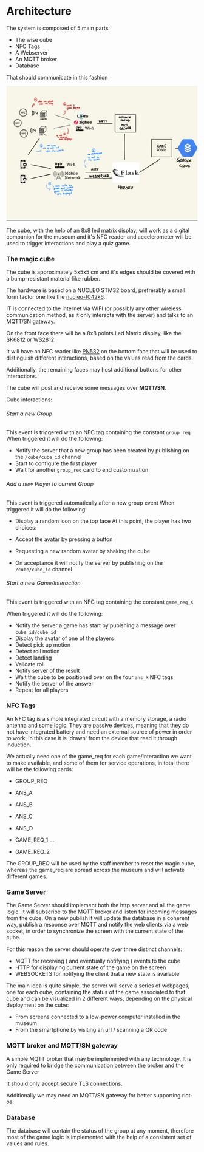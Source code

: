 # Architecture

The system is composed of 5 main parts

- The wise cube
- NFC Tags
- A Webserver
- An MQTT broker
- Database

That should communicate in this fashion

![Sketch](architecture.jpg)

The cube, with the help of an 8x8 led matrix display, will work as a digital companion for the museum and it's NFC reader and accelerometer will be used to trigger interactions and play a quiz game.


### The magic cube

The cube is approximately 5x5x5 cm and it's edges should be covered with a bump-resistant material like rubber.

The hardware is based on a NUCLEO STM32 board, prefrerably a small form factor one like the [nucleo-f042k6](https://www.st.com/content/st_com/en/products/evaluation-tools/product-evaluation-tools/mcu-mpu-eval-tools/stm32-mcu-mpu-eval-tools/stm32-nucleo-boards/nucleo-f042k6.html). 

IT is connected to the internet via WIFI (or possibly any other wireless communication method, as it only interacts with the server) and talks to an MQTT/SN gateway.

On the front face there will be a 8x8 points Led Matrix display, like the SK6812 or WS2812.

It will have an NFC reader like [PN532](https://www.amazon.it/HiLetgo-Communication-Arduino-Raspberry-Android/dp/B07ZWV1XZ1/ref=sr_1_4?dchild=1&keywords=pn532&qid=1588680467&sr=8-4) on the bottom face that will be used to distinguish different interactions, based on the values read from the cards.

Additionally, the remaining faces may host additional buttons for other interactions.

The cube will post and receive some messages over **MQTT/SN**.

Cube interactions:

###### Start a new Group
This event is triggered with an NFC tag containing the constant `group_req` 
 When triggered it will do the following:

- Notify the server that a new group has been created by publishing on the `/cube/cube_id` channel
- Start to configure the first player
- Wait for another `group_req` card to end customization 

###### Add a new Player to current Group
This event is triggered automatically after a new group event
 When triggered it will do the following:

- Display a random icon on the top face
At this point, the player has two choices: 
- Accept the avatar by pressing a button
- Requesting a new random avatar by shaking the cube

- On acceptance it will notify the server by publishing on the `/cube/cube_id` channel

###### Start a new Game/Interaction

This event is triggered with an NFC tag containing the constant `game_req_X` 

 When triggered it will do the following:

- Notify the server a game has start by publshing a message over `cube_id/cube_id`
- Display the avatar of one of the players
- Detect pick up motion
- Detect roll motion
- Detect landing
- Validate roll
- Notify server of the result
- Wait the cube to be positioned over on the four `ans_X` NFC tags
- Notify the server of the answer
- Repeat for all players

### NFC Tags
An NFC tag is a simple integrated circuit with a memory storage, a radio antenna and some logic. They are passive devices, meaning that they do not have integrated battery and need an external source of power in order to work, in this case it is 'drawn' from the device that read it through induction. 

We actually need one of the game_req for each game/interaction we want to make available, and some of them for service operations, in total there will be the following cards:

- GROUP_REQ 

- ANS_A
- ANS_B
- ANS_C
- ANS_D
- GAME_REQ_1
...
- GAME_REQ_2

The GROUP_REQ will be used by the staff member to reset the magic cube, whereas the game_req are spread across the museum and will activate different games.

### Game Server 

The Game Server should implement both the http server and all the game logic.
It will subscribe to the MQTT broker and listen for incoming messages from the cube.
On a new publish it will update the database in a coherent way, publish a response over MQTT and notify the web clients via a web socket, in order to synchronize the screen with the current state of the cube.

For this reason the server should operate over three distinct channels:
- MQTT for receiving ( and eventually notifying ) events to the cube
- HTTP for displaying current state of the game on the screen
- WEBSOCKETS for notifying the client that a new state is available

The main idea is quite simple, the server will serve a series of webpages, one for each cube, containing the status of the game associated to that cube and can be visualized in 2 different ways, depending on the physical deployment on the cube:
- From screens connected to a low-power computer installed in the museum
- From the smartphone by visiting an url / scanning a QR code

### MQTT broker and MQTT/SN gateway

A simple MQTT broker that may be implemented with any technology.
It is only required to bridge the communication between the broker and the Game Server

It should only accept secure TLS connections.

Additionally we may need an MQTT/SN gateway for better supporting riot-os.

### Database
The database will contain the status of the group at any moment, therefore most of the game logic is implemented with the help of a consistent set of values and rules.

